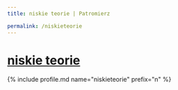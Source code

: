 ```yaml
---
title: niskie teorie | Patromierz

permalink: /niskieteorie
---
```


# [niskie teorie](https://patronite.pl/niskieteorie)

{% include profile.md name="niskieteorie" prefix="n" %}
